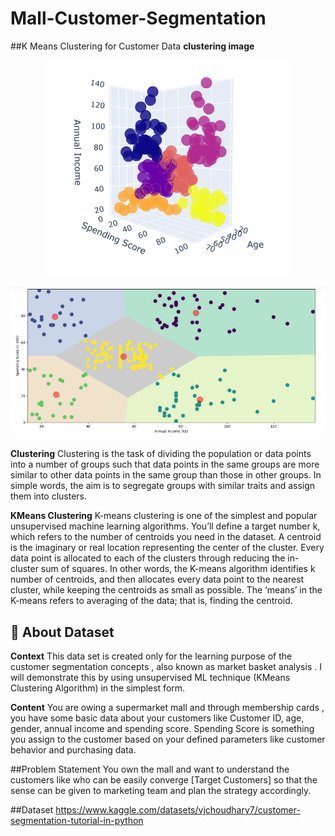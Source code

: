 # Mall-Customer-Segmentation

##K Means Clustering for Customer Data
**clustering image**
<p align="center">
  <img src="3D_clustering.png" />
</p>
<p align="center">
  <img src="2D_clustering.png" />
</p>

**Clustering**
Clustering is the task of dividing the population or data points into a number of groups such that data points in the same groups are more similar
to other data points in the same group than those in other groups. In simple words, the aim is to segregate groups with similar traits and assign them into clusters.

**KMeans Clustering**
K-means clustering is one of the simplest and popular unsupervised machine learning algorithms. You’ll define a target number k, 
which refers to the number of centroids you need in the dataset. A centroid is the imaginary or real location representing the center of the cluster. 
Every data point is allocated to each of the clusters through reducing the in-cluster sum of squares. In other words, the K-means algorithm identifies
k number of centroids, and then allocates every data point to the nearest cluster, while keeping the centroids as small as possible. The ‘means’ in the 
K-means refers to averaging of the data; that is, finding the centroid.

## 📁 **About Dataset**
**Context**
This data set is created only for the learning purpose of the customer segmentation concepts , also known as market basket analysis . I will demonstrate this by using unsupervised ML technique (KMeans Clustering Algorithm) in the simplest form.

**Content**
You are owing a supermarket mall and through membership cards , you have some basic data about your customers like 
Customer ID, age, gender, annual income and spending score.
Spending Score is something you assign to the customer based on your defined parameters like customer behavior and purchasing data.

##Problem Statement
You own the mall and want to understand the customers like who can be easily converge [Target Customers] 
so that the sense can be given to marketing team and plan the strategy accordingly.

##Dataset
https://www.kaggle.com/datasets/vjchoudhary7/customer-segmentation-tutorial-in-python
